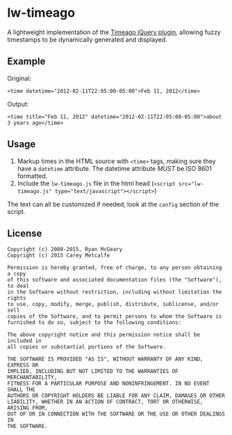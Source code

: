 lw-timeago
==========

A lightweight implementation of the [Timeago jQuery plugin](http://timeago.yarp.com/), allowing fuzzy timestamps to be dynamically generated and displayed.

Example
-------
Original:
```
<time datetime="2012-02-11T22:05:00-05:00">Feb 11, 2012</time>
```

Output:
```
<time title="Feb 11, 2012" datetime="2012-02-11T22:05:00-05:00">about 3 years ago</time>
```

Usage
-----
1. Markup times in the HTML source with `<time>` tags, making sure they have a `datetime` attribute. The datetime attribute *MUST* be ISO 8601 formatted.
2. Include the `lw-timeago.js` file in the html head (`<script src="lw-timeago.js" type="text/javascript"></script>`)

The text can all be customized if needed, look at the `config` section of the script.


License
-------
```
Copyright (c) 2008-2015, Ryan McGeary
Copyright (c) 2015 Carey Metcalfe

Permission is hereby granted, free of charge, to any person obtaining a copy
of this software and associated documentation files (the "Software"), to deal
in the Software without restriction, including without limitation the rights
to use, copy, modify, merge, publish, distribute, sublicense, and/or sell
copies of the Software, and to permit persons to whom the Software is
furnished to do so, subject to the following conditions:

The above copyright notice and this permission notice shall be included in
all copies or substantial portions of the Software.

THE SOFTWARE IS PROVIDED "AS IS", WITHOUT WARRANTY OF ANY KIND, EXPRESS OR
IMPLIED, INCLUDING BUT NOT LIMITED TO THE WARRANTIES OF MERCHANTABILITY,
FITNESS FOR A PARTICULAR PURPOSE AND NONINFRINGEMENT. IN NO EVENT SHALL THE
AUTHORS OR COPYRIGHT HOLDERS BE LIABLE FOR ANY CLAIM, DAMAGES OR OTHER
LIABILITY, WHETHER IN AN ACTION OF CONTRACT, TORT OR OTHERWISE, ARISING FROM,
OUT OF OR IN CONNECTION WITH THE SOFTWARE OR THE USE OR OTHER DEALINGS IN
THE SOFTWARE.
```
